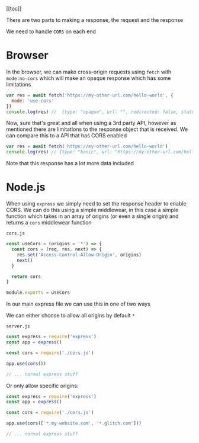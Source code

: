 [[toc]]

There are two parts to making a response, the request and the response

We need to handle `CORS` on each end

# Browser

In the browser, we can make cross-origin requests using `fetch` with `mode:no-cors` which will make an opaque response which has some limitations

```js
var res = await fetch('https://my-other-url.com/hello-world', {
  mode: 'use-cors'
})
console.log(res) //  {type: "opaque", url: "", redirected: false, status: 0, ok: false, …}
```

Now, sure that's great and all when using a 3rd party API, however as mentioned there are limitations to the response object that is received. We can compare this to a API that has CORS enabled

```js
var res = await fetch('https://my-other-url.com/hello-world')
console.log(res) // {type: "basic", url: "https://my-other-url.com/hello-world/", redirected: false, status: 200, ok: true, …}
```

Note that this response has a lot more data included

# Node.js

When using `express` we simply need to set the response header to enable CORS. We can do this using a simple middlewear, in this case a simple function which takes in an array of origins (or even a single origin) and returns a `cors` middlewear function

`cors.js`

```js
const useCors = (origins = '*') => {
  const cors = (req, res, next) => {
    res.set('Access-Control-Allow-Origin', origins)
    next()
  }

  return cors
}

module.exports = useCors
```

In our main express file we can use this in one of two ways

We can either choose to allow all origins by default `*`

`server.js`

```js
const express = require('express')
const app = express()

const cors = require('./cors.js')

app.use(cors())

// ... normal express stuff
```

Or only allow specific origins:

```js
const express = require('express')
const app = express()

const cors = require('./cors.js')

app.use(cors(['*.my-website.com', '*.glitch.com']))

// ... normal express stuff
```
